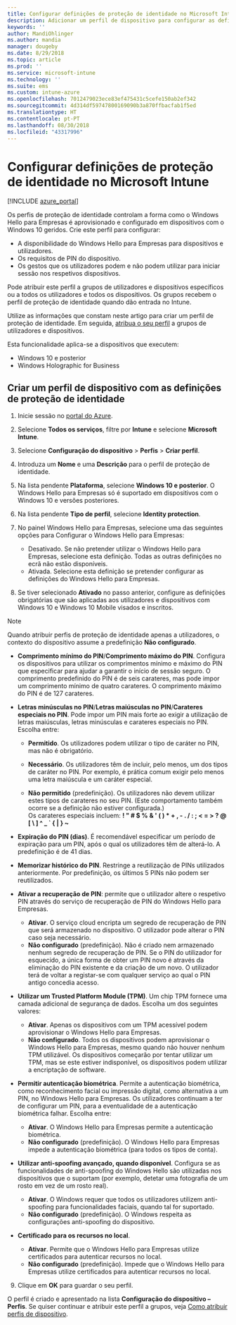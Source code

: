 ```yaml
---
title: Configurar definições de proteção de identidade no Microsoft Intune – Azure | Microsoft Docs
description: Adicionar um perfil de dispositivo para configurar as definições do Windows Hello para Empresas em dispositivos com o Windows 10 no Microsoft Intune
keywords: ''
author: MandiOhlinger
ms.author: mandia
manager: dougeby
ms.date: 8/29/2018
ms.topic: article
ms.prod: ''
ms.service: microsoft-intune
ms.technology: ''
ms.suite: ems
ms.custom: intune-azure
ms.openlocfilehash: 7012479023ece83ef475431c5cefe150ab2ef342
ms.sourcegitcommit: 4d314df59747800169090b3a870ffbacfab1f5ed
ms.translationtype: HT
ms.contentlocale: pt-PT
ms.lasthandoff: 08/30/2018
ms.locfileid: "43317996"
---
```

# <a name="configure-identity-protection-settings-in-microsoft-intune"></a>Configurar definições de proteção de identidade no Microsoft Intune

[!INCLUDE [azure_portal](./includes/azure_portal.md)]

Os perfis de proteção de identidade controlam a forma como o Windows Hello para Empresas é aprovisionado e configurado em dispositivos com o Windows 10 geridos. Crie este perfil para configurar:  
* A disponibilidade do Windows Hello para Empresas para dispositivos e utilizadores.
* Os requisitos de PIN do dispositivo.
* Os gestos que os utilizadores podem e não podem utilizar para iniciar sessão nos respetivos dispositivos.  

 Pode atribuir este perfil a grupos de utilizadores e dispositivos específicos ou a todos os utilizadores e todos os dispositivos. Os grupos recebem o perfil de proteção de identidade quando dão entrada no Intune.    

Utilize as informações que constam neste artigo para criar um perfil de proteção de identidade. Em seguida, [atribua o seu perfil](device-profile-assign.md) a grupos de utilizadores e dispositivos.

Esta funcionalidade aplica-se a dispositivos que executem:  
- Windows 10 e posterior
- Windows Holographic for Business  

## <a name="create-a-device-profile-with-identity-protection-settings"></a>Criar um perfil de dispositivo com as definições de proteção de identidade

1. Inicie sessão no [portal do Azure](https://portal.azure.com).
2. Selecione **Todos os serviços**, filtre por **Intune** e selecione **Microsoft Intune**.
3. Selecione **Configuração do dispositivo** > **Perfis** > **Criar perfil**.
4. Introduza um **Nome** e uma **Descrição** para o perfil de proteção de identidade.
5. Na lista pendente **Plataforma**, selecione **Windows 10 e posterior**. O Windows Hello para Empresas só é suportado em dispositivos com o Windows 10 e versões posteriores.
6. Na lista pendente **Tipo de perfil**, selecione **Identity protection**.
7. No painel Windows Hello para Empresas, selecione uma das seguintes opções para Configurar o Windows Hello para Empresas:
    * Desativado. Se não pretender utilizar o Windows Hello para Empresas, selecione esta definição. Todas as outras definições no ecrã não estão disponíveis.
    * Ativada. Selecione esta definição se pretender configurar as definições do Windows Hello para Empresas.  

8. Se tiver selecionado **Ativado** no passo anterior, configure as definições obrigatórias que são aplicadas aos utilizadores e dispositivos com Windows 10 e Windows 10 Mobile visados e inscritos.

> [!NOTE]
> Quando atribuir perfis de proteção de identidade apenas a utilizadores, o contexto do dispositivo assume a predefinição **Não configurado**.  

   - **Comprimento mínimo do PIN**/**Comprimento máximo do PIN**. Configura os dispositivos para utilizar os comprimentos mínimo e máximo do PIN que especificar para ajudar a garantir o início de sessão seguro. O comprimento predefinido do PIN é de seis carateres, mas pode impor um comprimento mínimo de quatro carateres. O comprimento máximo do PIN é de 127 carateres.  

   - **Letras minúsculas no PIN**/**Letras maiúsculas no PIN**/**Carateres especiais no PIN**. Pode impor um PIN mais forte ao exigir a utilização de letras maiúsculas, letras minúsculas e carateres especiais no PIN. Escolha entre:

     - **Permitido**. Os utilizadores podem utilizar o tipo de caráter no PIN, mas não é obrigatório.

     - **Necessário**. Os utilizadores têm de incluir, pelo menos, um dos tipos de caráter no PIN. Por exemplo, é prática comum exigir pelo menos uma letra maiúscula e um caráter especial.

     - **Não permitido** (predefinição). Os utilizadores não devem utilizar estes tipos de carateres no seu PIN. (Este comportamento também ocorre se a definição não estiver configurada.)<br>Os carateres especiais incluem: **! " # $ % &amp; ' ( ) &#42; + , - . / : ; &lt; = &gt; ? @ [ \ ] ^ _ &#96; { &#124; } ~**

   - **Expiração do PIN (dias)**. É recomendável especificar um período de expiração para um PIN, após o qual os utilizadores têm de alterá-lo. A predefinição é de 41 dias.

   - **Memorizar histórico do PIN**. Restringe a reutilização de PINs utilizados anteriormente. Por predefinição, os últimos 5 PINs não podem ser reutilizados.  
   - **Ativar a recuperação de PIN**: permite que o utilizador altere o respetivo PIN através do serviço de recuperação de PIN do Windows Hello para Empresas. 
       - **Ativar**. O serviço cloud encripta um segredo de recuperação de PIN que será armazenado no dispositivo. O utilizador pode alterar o PIN caso seja necessário.  
       - **Não configurado** (predefinição). Não é criado nem armazenado nenhum segredo de recuperação de PIN. Se o PIN do utilizador for esquecido, a única forma de obter um PIN novo é através da eliminação do PIN existente e da criação de um novo. O utilizador terá de voltar a registar-se com qualquer serviço ao qual o PIN antigo concedia acesso.  
   
   - **Utilizar um Trusted Platform Module (TPM)**. Um chip TPM fornece uma camada adicional de segurança de dados. Escolha um dos seguintes valores:  
     - **Ativar**. Apenas os dispositivos com um TPM acessível podem aprovisionar o Windows Hello para Empresas.
     - **Não configurado**. Todos os dispositivos podem aprovisionar o Windows Hello para Empresas, mesmo quando não houver nenhum TPM utilizável. Os dispositivos começarão por tentar utilizar um TPM, mas se este estiver indisponível, os dispositivos podem utilizar a encriptação de software.  

   - **Permitir autenticação biométrica**. Permite a autenticação biométrica, como reconhecimento facial ou impressão digital, como alternativa a um PIN, no Windows Hello para Empresas. Os utilizadores continuam a ter de configurar um PIN, para a eventualidade de a autenticação biométrica falhar. Escolha entre:

     - **Ativar**. O Windows Hello para Empresas permite a autenticação biométrica.
     - **Não configurado** (predefinição). O Windows Hello para Empresas impede a autenticação biométrica (para todos os tipos de conta).

   - **Utilizar anti-spoofing avançado, quando disponível**. Configura se as funcionalidades de anti-spoofing do Windows Hello são utilizadas nos dispositivos que o suportam (por exemplo, detetar uma fotografia de um rosto em vez de um rosto real).
       - **Ativar**. O Windows requer que todos os utilizadores utilizem anti-spoofing para funcionalidades faciais, quando tal for suportado.  
       - **Não configurado** (predefinição). O Windows respeita as configurações anti-spoofing do dispositivo.

   - **Certificado para os recursos no local**. 
       - **Ativar**. Permite que o Windows Hello para Empresas utilize certificados para autenticar recursos no local.
       - **Não configurado** (predefinição). Impede que o Windows Hello para Empresas utilize certificados para autenticar recursos no local.  
9. Clique em **OK** para guardar o seu perfil.  

O perfil é criado e apresentado na lista **Configuração do dispositivo – Perfis**. Se quiser continuar e atribuir este perfil a grupos, veja [Como atribuir perfis de dispositivo](device-profile-assign.md).  

<!--  Removing image as part of design review; retaining source until we known the disposition.

## Example of device restriction settings

In this high-level example, you'll create a device restriction policy that blocks the use of the built-in camera app on Android devices.

![How to disable the camera on Android devices](./media/disable-android-camera.png)

-->
